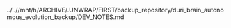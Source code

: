 ../..//mnt/h/ARCHIVE/.UNWRAP/FIRST/backup_repository/duri_brain_autonomous_evolution_backup/DEV_NOTES.md